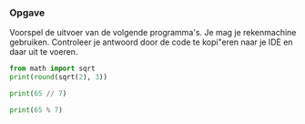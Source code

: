 ### Opgave

Voorspel de uitvoer van de volgende programma's. Je mag je rekenmachine gebruiken. Controleer je antwoord door de code te kopi\"eren naar je IDE en daar uit te voeren.

```python
from math import sqrt
print(round(sqrt(2), 3))
```

```python
print(65 // 7)
```

```python
print(65 % 7)
```
